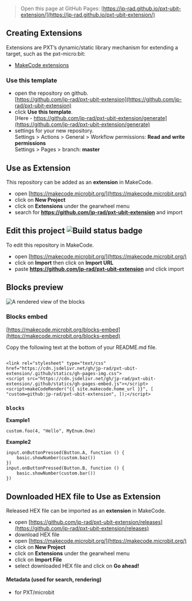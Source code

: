 
> Open this page at GitHub Pages: [https://jp-rad.github.io/pxt-ubit-extension/](https://jp-rad.github.io/pxt-ubit-extension/)

## Creating Extensions

Extensions are PXT’s dynamic/static library mechanism for extending a target, such as the pxt-micro:bit:

* [MakeCode extensions](https://makecode.com/extensions)

### Use this template

* open the repository on github.  
[https://github.com/jp-rad/pxt-ubit-extension](https://github.com/jp-rad/pxt-ubit-extension)
* click **Use this template**.  
[Here - https://github.com/jp-rad/pxt-ubit-extension/generate](https://github.com/jp-rad/pxt-ubit-extension/generate)
* settings for your new repository.  
Settings > Actions > General > Workflow permissions: **Read and write permissions**  
Settings > Pages > branch: **master**

## Use as Extension

This repository can be added as an **extension** in MakeCode.

* open [https://makecode.microbit.org/](https://makecode.microbit.org/)
* click on **New Project**
* click on **Extensions** under the gearwheel menu
* search for **https://github.com/jp-rad/pxt-ubit-extension** and import

## Edit this project ![Build status badge](https://github.com/jp-rad/pxt-ubit-extension/workflows/MakeCode/badge.svg)

To edit this repository in MakeCode.

* open [https://makecode.microbit.org/](https://makecode.microbit.org/)
* click on **Import** then click on **Import URL**
* paste **https://github.com/jp-rad/pxt-ubit-extension** and click import

## Blocks preview

<!--
This image shows the blocks code from the last commit in master.
This image may take a few minutes to refresh.

![A rendered view of the blocks](https://github.com/jp-rad/pxt-ubit-extension/raw/master/.github/makecode/blocks.png)
-->
![A rendered view of the blocks](https://github.com/jp-rad/pxt-ubit-extension/raw/master/.github/statics/blocks.png)


### Blocks embed

[https://makecode.microbit.org/blocks-embed](https://makecode.microbit.org/blocks-embed)

Copy the following text at the bottom of your README.md file.

```

<link rel="stylesheet" type="text/css" href="https://cdn.jsdelivr.net/gh/jp-rad/pxt-ubit-extension/.github/statics/gh-pages-img.css">
<script src="https://cdn.jsdelivr.net/gh/jp-rad/pxt-ubit-extension/.github/statics/gh-pages-embed.js"></script>
<script>makeCodeRender("{{ site.makecode.home_url }}", [ "custom=github:jp-rad/pxt-ubit-extension", ]);</script>

```

### `blocks`

**Example1**

```blocks
custom.foo(4, "Hello", MyEnum.One)

```


**Example2**

```blocks
input.onButtonPressed(Button.A, function () {
    basic.showNumber(custom.baz())
})
input.onButtonPressed(Button.B, function () {
    basic.showNumber(custom.bar())
})

```

## Downloaded HEX file to Use as Extension

Released HEX file can be imported as an **extension** in MakeCode.

* open [https://github.com/jp-rad/pxt-ubit-extension/releases](https://github.com/jp-rad/pxt-ubit-extension/releases)
* download HEX file
* open [https://makecode.microbit.org/](https://makecode.microbit.org/)
* click on **New Project**
* click on **Extensions** under the gearwheel menu
* click on **Import File**
* select downloaded HEX file and click on **Go ahead!**


#### Metadata (used for search, rendering)

* for PXT/microbit

<link rel="stylesheet" type="text/css" href="https://cdn.jsdelivr.net/gh/jp-rad/pxt-ubit-extension/.github/statics/gh-pages-img.css">
<script src="https://cdn.jsdelivr.net/gh/jp-rad/pxt-ubit-extension/.github/statics/gh-pages-embed.js"></script>
<script>makeCodeRender("{{ site.makecode.home_url }}", [ "custom=github:jp-rad/pxt-ubit-extension", ]);</script>
